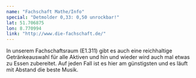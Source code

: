 ```yaml
---
name: "Fachschaft Mathe/Info"
special: "Detmolder 0,33: 0,50 unrockbar!"
lat: 51.706875
lon: 8.770994
link: "http://www.die-fachschaft.de/"
---
```

In unserem Fachschaftsraum (E1.311) gibt es auch eine reichhaltige Getränkeauswahl für alle Aktiven und hin und wieder wird auch mal etwas zu Essen zubereitet. Auf jeden Fall ist es hier am günstigsten und es läuft mit Abstand die beste Musik.
